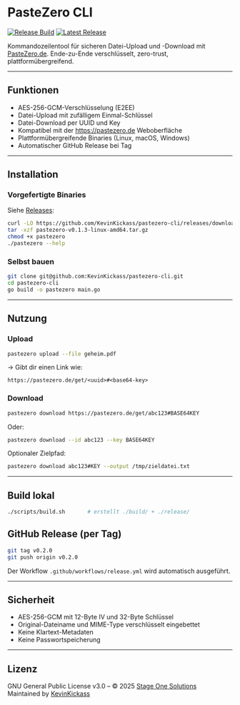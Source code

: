 # PasteZero CLI

[![Release Build](https://github.com/KevinKickass/pastezero-cli/actions/workflows/release.yml/badge.svg)](https://github.com/KevinKickass/pastezero-cli/actions)
[![Latest Release](https://img.shields.io/github/v/release/KevinKickass/pastezero-cli?sort=semver)](https://github.com/KevinKickass/pastezero-cli/releases)


Kommandozeilentool für sicheren Datei-Upload und -Download mit [PasteZero.de](https://pastezero.de).
Ende-zu-Ende verschlüsselt, zero-trust, plattformübergreifend.

---

## Funktionen

* AES-256-GCM-Verschlüsselung (E2EE)
* Datei-Upload mit zufälligem Einmal-Schlüssel
* Datei-Download per UUID und Key
* Kompatibel mit der https://pastezero.de Weboberfläche
* Plattformübergreifende Binaries (Linux, macOS, Windows)
* Automatischer GitHub Release bei Tag

---

## Installation

### Vorgefertigte Binaries

Siehe [Releases](https://github.com/KevinKickass/pastezero-cli/releases):

```bash
curl -LO https://github.com/KevinKickass/pastezero-cli/releases/download/v0.1.3/pastezero-v0.1.3-linux-amd64.tar.gz
tar -xzf pastezero-v0.1.3-linux-amd64.tar.gz
chmod +x pastezero
./pastezero --help
```

### Selbst bauen

```bash
git clone git@github.com:KevinKickass/pastezero-cli.git
cd pastezero-cli
go build -o pastezero main.go
```

---

## Nutzung

### Upload

```bash
pastezero upload --file geheim.pdf
```

→ Gibt dir einen Link wie:

```
https://pastezero.de/get/<uuid>#<base64-key>
```

### Download

```bash
pastezero download https://pastezero.de/get/abc123#BASE64KEY
```

Oder:

```bash
pastezero download --id abc123 --key BASE64KEY
```

Optionaler Zielpfad:

```bash
pastezero download abc123#KEY --output /tmp/zieldatei.txt
```

---

## Build lokal

```bash
./scripts/build.sh       # erstellt ./build/ + ./release/
```

## GitHub Release (per Tag)

```bash
git tag v0.2.0
git push origin v0.2.0
```

Der Workflow `.github/workflows/release.yml` wird automatisch ausgeführt.

---

## Sicherheit

* AES-256-GCM mit 12-Byte IV und 32-Byte Schlüssel
* Original-Dateiname und MIME-Type verschlüsselt eingebettet
* Keine Klartext-Metadaten
* Keine Passwortspeicherung

---

## Lizenz

GNU General Public License v3.0 – © 2025 [Stage One Solutions](https://stageone.solutions)  
Maintained by [KevinKickass](https://github.com/KevinKickass)
